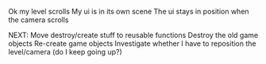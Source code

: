 Ok my level scrolls
My ui is in its own scene
The ui stays in position when the camera scrolls

NEXT:
Move destroy/create stuff to reusable functions
Destroy the old game objects
Re-create game objects
Investigate whether I have to reposition the level/camera (do I keep going up?)